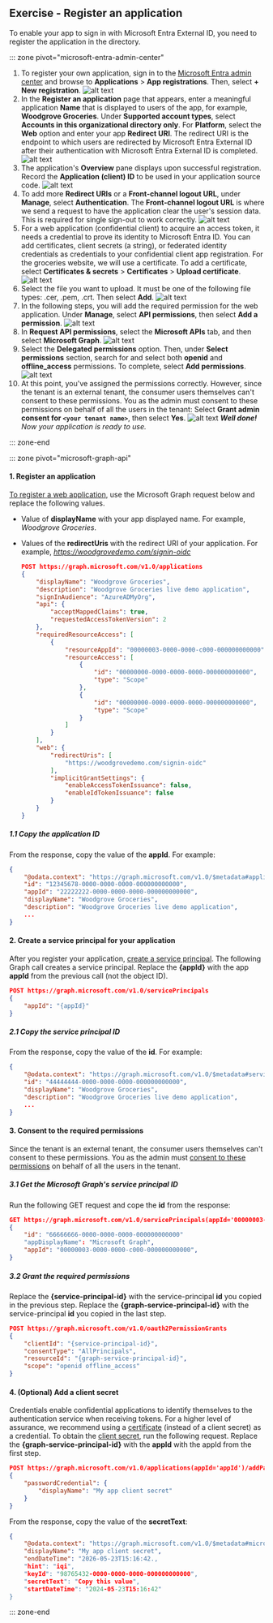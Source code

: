 ## Exercise - Register an application

To enable your app to sign in with Microsoft Entra External ID, you need to register the application in the directory.

::: zone pivot="microsoft-entra-admin-center"

1. To register your own application, sign in to the [Microsoft Entra admin center](https://entra.microsoft.com/) and browse to **Applications** > **App registrations**. Then, select **+ New registration**.
   ![alt text](../media/register-an-application/1.png)
1. In the **Register an application** page that appears, enter a meaningful application **Name** that is displayed to users of the app, for example, **Woodgrove Groceries**. Under **Supported account types**, select **Accounts in this organizational directory only**. For **Platform**, select the **Web** option and enter your app **Redirect URI**. The redirect URI is the endpoint to which users are redirected by Microsoft Entra External ID after their authentication with Microsoft Entra External ID is completed.
   ![alt text](../media/register-an-application/2.png)
1. The application's **Overview** pane displays upon successful registration. Record the **Application (client) ID** to be used in your application source code.
   ![alt text](../media/register-an-application/3.png)
1. To add more **Redirect URIs** or a **Front-channel logout URL**, under **Manage**, select **Authentication**. The **Front-channel logout URL** is where we send a request to have the application clear the user's session data. This is required for single sign-out to work correctly.
   ![alt text](../media/register-an-application/4.png)
1. For a web application (confidential client) to acquire an access token, it needs a credential to prove its identity to Microsoft Entra ID. You can add certificates, client secrets (a string), or federated identity credentials as credentials to your confidential client app registration. For the groceries website, we will use a certificate. To add a certificate, select **Certificates & secrets** > **Certificates** > **Upload certificate**.
   ![alt text](../media/register-an-application/5.png)
1. Select the file you want to upload. It must be one of the following file types: .cer, .pem, .crt. Then select **Add**.
   ![alt text](../media/register-an-application/6.png)
1. In the following steps, you will add the required permission for the web application. Under **Manage**, select **API permissions**, then select **Add a permission**.
   ![alt text](../media/register-an-application/7.png)
1. In **Request API permissions**, select the **Microsoft APIs** tab, and then select **Microsoft Graph**.
   ![alt text](../media/register-an-application/8.png)
1. Select the **Delegated permissions** option. Then, under **Select permissions** section, search for and select both **openid** and **offline_access** permissions. To complete, select **Add permissions**.
   ![alt text](../media/register-an-application/9.png)
1. At this point, you've assigned the permissions correctly. However, since the tenant is an external tenant, the consumer users themselves can't consent to these permissions. You as the admin must consent to these permissions on behalf of all the users in the tenant: Select **Grant admin consent for `<your tenant name>`**, then select **Yes**.
   ![alt text](../media/register-an-application/10.png)
    ***Well done!** Now your application is ready to use.*

::: zone-end

::: zone pivot="microsoft-graph-api"

#### 1\. Register an application

[To register a web application](/graph/api/application-post-applications?view=graph-rest-1.0&tabs=http), use the Microsoft Graph request below and replace the following values.
- Value of **displayName** with your app displayed name. For example, *Woodgrove Groceries*.
- Values of the **redirectUris** with the redirect URI of your application. For example, *<https://woodgrovedemo.com/signin-oidc>*

    ```json
    POST https://graph.microsoft.com/v1.0/applications
    {
        "displayName": "Woodgrove Groceries",
        "description": "Woodgrove Groceries live demo application",
        "signInAudience": "AzureADMyOrg",
        "api": {
            "acceptMappedClaims": true,
            "requestedAccessTokenVersion": 2
        },
        "requiredResourceAccess": [
            {
                "resourceAppId": "00000003-0000-0000-c000-000000000000",
                "resourceAccess": [
                    {
                        "id": "00000000-0000-0000-0000-000000000000",
                        "type": "Scope"
                    },
                    {
                        "id": "00000000-0000-0000-0000-000000000000",
                        "type": "Scope"
                    }
                ]
            }
        ],
        "web": {
            "redirectUris": [
                "https://woodgrovedemo.com/signin-oidc"
            ],
            "implicitGrantSettings": {
                "enableAccessTokenIssuance": false,
                "enableIdTokenIssuance": false
            }
        }
    }
    ```

##### 1.1 Copy the application ID

From the response, copy the value of the **appId**. For example:

```json
{
    "@odata.context": "https://graph.microsoft.com/v1.0/$metadata#applications/$entity",
    "id": "12345678-0000-0000-0000-000000000000",
    "appId": "22222222-0000-0000-0000-000000000000",
    "displayName": "Woodgrove Groceries",
    "description": "Woodgrove Groceries live demo application",
    ...
}      
```

#### 2\. Create a service principal for your application

After you register your application, [create a service principal](/graph/api/serviceprincipal-post-serviceprincipals?view=graph-rest-1.0&tabs=http). The following Graph call creates a service principal. Replace the **{appId}** with the app **appId** from the previous call (not the object ID).

```json
POST https://graph.microsoft.com/v1.0/servicePrincipals
{
    "appId": "{appId}"
}
```

##### 2.1 Copy the service principal ID

From the response, copy the value of the **id**. For example:

```json
{
    "@odata.context": "https://graph.microsoft.com/v1.0/$metadata#servicePrincipals/$entity",
    "id": "44444444-0000-0000-0000-000000000000",
    "displayName": "Woodgrove Groceries",
    "description": "Woodgrove Groceries live demo application",
    ...
}
```

#### 3\. Consent to the required permissions

Since the tenant is an external tenant, the consumer users themselves can't consent to these permissions. You as the admin must [consent to these permissions](/graph/api/oauth2permissiongrant-post?view=graph-rest-1.0&tabs=http) on behalf of all the users in the tenant.

##### 3.1 Get the Microsoft Graph's service principal ID

Run the following GET request and cope the **id** from the response:

```json
GET https://graph.microsoft.com/v1.0/servicePrincipals(appId='00000003-0000-0000-c000-000000000000')
{
    "id": "66666666-0000-0000-0000-000000000000"
    "appDisplayName": "Microsoft Graph",
    "appId": "00000003-0000-0000-c000-000000000000",
}
```

##### 3.2 Grant the required permissions

Replace the **{service-principal-id}** with the service-principal **id** you copied in the previous step. Replace the **{graph-service-principal-id}** with the service-principal **id** you copied in the last step.

```json
POST https://graph.microsoft.com/v1.0/oauth2PermissionGrants
{
    "clientId": "{service-principal-id}",
    "consentType": "AllPrincipals",
    "resourceId": "{graph-service-principal-id}",
    "scope": "openid offline_access"
}
```

#### 4\. (Optional) Add a client secret

Credentials enable confidential applications to identify themselves to the authentication service when receiving tokens. For a higher level of assurance, we recommend using a [certificate](/graph/api/application-addkey?view=graph-rest-1.0&tabs=http) (instead of a client secret) as a credential. To obtain the [client secret](/graph/api/application-addpassword?view=graph-rest-1.0&tabs=http), run the following request. Replace the **{graph-service-principal-id}** with the **appId** with the appId from the first step.

```json
POST https://graph.microsoft.com/v1.0/applications(appId='appId')/addPassword
{
    "passwordCredential": {
        "displayName": "My app client secret"
    }
}
```

From the response, copy the value of the **secretText**:

```json
{
    "@odata.context": "https://graph.microsoft.com/v1.0/$metadata#microsoft.graph.passwordCredential",
    "displayName": "My app client secret",
    "endDateTime": "2026-05-23T15:16:42.,
    "hint": "iqi",
    "keyId": "98765432-0000-0000-0000-000000000000",
    "secretText": "Copy this value",
    "startDateTime": "2024-05-23T15:16:42"
}
```

::: zone-end
